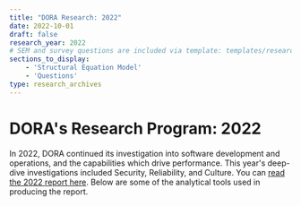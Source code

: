 ```yaml
---
title: "DORA Research: 2022"
date: 2022-10-01
draft: false
research_year: 2022
# SEM and survey questions are included via template: templates/research_archives/single.html, if specified in front matter. The data for survey questions can be found at data/survey_questions.json
sections_to_display:
    - 'Structural Equation Model'
    - 'Questions'
type: research_archives
---
```


# DORA's Research Program: 2022
In 2022, DORA continued its investigation into software development and operations, and the capabilities which drive performance. This year's deep-dive investigations included Security, Reliability, and Culture. You can [read the 2022 report here](https://bit.ly/dora-sodr). Below are some of the analytical tools used in producing the report.
